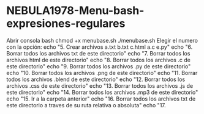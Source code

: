 # NEBULA1978-Menu-bash-expresiones-regulares
Abrir consola bash
chmod +x menubase.sh
./menubase.sh
Elegir el numero con la opción:
 echo "5. Crear archivos a.txt b.txt c.html a.c e.py"
    echo "6. Borrar todos los archivos txt de este directorio"
    echo "7. Borrar todos los archivos html de este directorio"
    echo "8. Borrar todos los archivos .c de este directorio"
    echo "9. Borrar todos los archivos .py de este directorio"
    echo "10. Borrar todos los archivos .png de este directorio"
    echo "11. Borrar todos los archivos .blend de este directorio"
    echo "12. Borrar todos los archivos .css de este directorio"
    echo "13. Borrar todos los archivos .js de este directorio"
    echo "14. Borrar todos los archivos .mp3 de este directorio"
    echo "15. Ir a la carpeta anterior"
    echo "16. Borrar todos los archivos txt de este directorio a traves de su ruta relativa o absoluta"
    echo "17.
